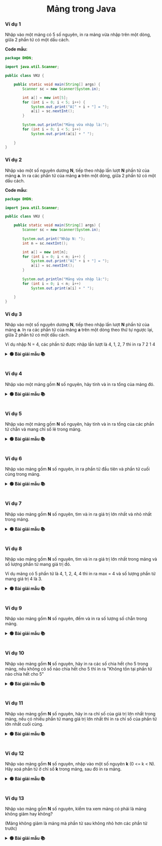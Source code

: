 <div align="center">

# Mảng trong Java
</div>

### Ví dụ 1

Nhập vào một mảng có 5 số nguyên, in ra mảng vừa nhập trên một dòng, giữa 2 phần tử có một dấu cách.

**Code mẫu:**

```java
package DHDN;

import java.util.Scanner;

public class VKU {

	public static void main(String[] args) {
		Scanner sc = new Scanner(System.in);

		int a[] = new int[5];
		for (int i = 0; i < 5; i++) {
			System.out.print("A[" + i + "] = ");
			a[i] = sc.nextInt();
		}
		
		System.out.println("Mảng vừa nhập là:");
		for (int i = 0; i < 5; i++)
			System.out.print(a[i] + " ");
		
	}
}
```

### Ví dụ 2

Nhập vào một số nguyên dương **N**, tiếp theo nhập lần lượt **N** phần tử của mảng **a**. In ra các phần tử của mảng **a** trên một dòng, giữa 2 phần tử có một dấu cách.

**Code mẫu:**

```java
package DHDN;

import java.util.Scanner;

public class VKU {

	public static void main(String[] args) {
		Scanner sc = new Scanner(System.in);
		
		System.out.print("Nhập N: ");
		int n = sc.nextInt();

		int a[] = new int[n];
		for (int i = 0; i < n; i++) {
			System.out.print("A[" + i + "] = ");
			a[i] = sc.nextInt();
		}
		
		System.out.println("Mảng vừa nhập là:");
		for (int i = 0; i < n; i++)
			System.out.print(a[i] + " ");
		
	}
}
```

### Ví dụ 3

Nhập vào một số nguyên dương **N**, tiếp theo nhập lần lượt **N** phần tử của mảng **a**. In ra các phần tử của mảng **a** trên một dòng theo thứ tự ngược lại, giữa 2 phần tử có một dấu cách.

Ví dụ nhập N = 4, các phần tử được nhập lần lượt là 4, 1, 2, 7 thì in ra 7 2 1 4

<details>
<summary> <strong>🟢 Bài giải mẫu 📚</strong></summary>

Chưa có bài giải.<br> Nếu cần thiết có thể liên hệ facebook [Phan Đức Hải](https://www.facebook.com/chiatayde)

</details>
<br>

### Ví dụ 4

Nhập vào một mảng gồm **N** số nguyên, hãy tính và in ra tổng của mảng đó.

<details>
<summary> <strong>🟢 Bài giải mẫu 📚</strong></summary>

Chưa có bài giải.<br> Nếu cần thiết có thể liên hệ facebook [Phan Đức Hải](https://www.facebook.com/chiatayde)

</details>
<br>

### Ví dụ 5

Nhập vào một mảng gồm **N** số nguyên, hãy tính và in ra tổng của các phần tử chẵn và mang chỉ số lẻ trong mảng.

<details>
<summary> <strong>🟢 Bài giải mẫu 📚</strong></summary>

Chưa có bài giải.<br> Nếu cần thiết có thể liên hệ facebook [Phan Đức Hải](https://www.facebook.com/chiatayde)

</details>
<br>

### Ví dụ 6

Nhập vào mảng gồm **N** số nguyên, in ra phần tử đầu tiên và phần tử cuối cùng trong mảng.
<details>
<summary> <strong>🟢 Bài giải mẫu 📚</strong></summary>

Chưa có bài giải.<br> Nếu cần thiết có thể liên hệ facebook [Phan Đức Hải](https://www.facebook.com/chiatayde)

</details>
<br>


### Ví dụ 7

Nhập vào mảng gồm **N** số nguyên, tìm và in ra giá trị lớn nhất và nhỏ nhất trong mảng.

<details>
<summary> <strong>🟢 Bài giải mẫu 📚</strong></summary>

Chưa có bài giải.<br> Nếu cần thiết có thể liên hệ facebook [Phan Đức Hải](https://www.facebook.com/chiatayde)

</details>
<br>

### Ví dụ 8

Nhập vào mảng gồm **N** số nguyên, tìm và in ra giá trị lớn nhất trong mảng và số lượng phần tử mang giá trị đó.

Ví dụ mảng có 5 phần tử là 4, 1, 2, 4, 4 thì in ra max = 4 và số lượng phần tử mang giá trị 4 là 3.

<details>
<summary> <strong>🟢 Bài giải mẫu 📚</strong></summary>

Chưa có bài giải.<br> Nếu cần thiết có thể liên hệ facebook [Phan Đức Hải](https://www.facebook.com/chiatayde)

</details>
<br>

### Ví dụ 9

Nhập vào mảng gồm **N** số nguyên, đếm và in ra số lượng số chẵn trong mảng.

<details>
<summary> <strong>🟢 Bài giải mẫu 📚</strong></summary>

Chưa có bài giải.<br> Nếu cần thiết có thể liên hệ facebook [Phan Đức Hải](https://www.facebook.com/chiatayde)

</details>
<br>

### Ví dụ 10

Nhập vào mảng gồm **N** số nguyên, hãy in ra các số chia hết cho 5 trong mảng, nếu không có số nào chia hết cho 5 thì in ra "Không tồn tại phần tử nào chia hết cho 5"

<details>
<summary> <strong>🟢 Bài giải mẫu 📚</strong></summary>

Chưa có bài giải.<br> Nếu cần thiết có thể liên hệ facebook [Phan Đức Hải](https://www.facebook.com/chiatayde)

</details>
<br>

### Ví dụ 11

Nhập vào mảng gồm **N** số nguyên, hãy in ra chỉ số của giá trị lớn nhất trong mảng, nếu có nhiều phần tử mang giá trị lớn nhất thì in ra chỉ số của phần tử lớn nhất cuối cùng.

<details>
<summary> <strong>🟢 Bài giải mẫu 📚</strong></summary>

Chưa có bài giải.<br> Nếu cần thiết có thể liên hệ facebook [Phan Đức Hải](https://www.facebook.com/chiatayde)

</details>
<br>

### Ví dụ 12
Nhập vào mảng gồm **N** số nguyên, nhập vào một số nguyên **k** (0 <= k < N). Hãy xoá phần tử ở chỉ số **k** trong mảng, sau đó in ra mảng.

<details>
<summary> <strong>🟢 Bài giải mẫu 📚</strong></summary>

Chưa có bài giải.<br> Nếu cần thiết có thể liên hệ facebook [Phan Đức Hải](https://www.facebook.com/chiatayde)

</details>
<br>

### Ví dụ 13
Nhập vào mảng gồm **N** số nguyên, kiểm tra xem mảng có phải là mảng không giảm hay không?

(Mảng không giảm là mảng mà phần tử sau không nhỏ hơn các phần tử trước)

<details>
<summary> <strong>🟢 Bài giải mẫu 📚</strong></summary>

Chưa có bài giải.<br> Nếu cần thiết có thể liên hệ facebook [Phan Đức Hải](https://www.facebook.com/chiatayde)

</details>
<br>



